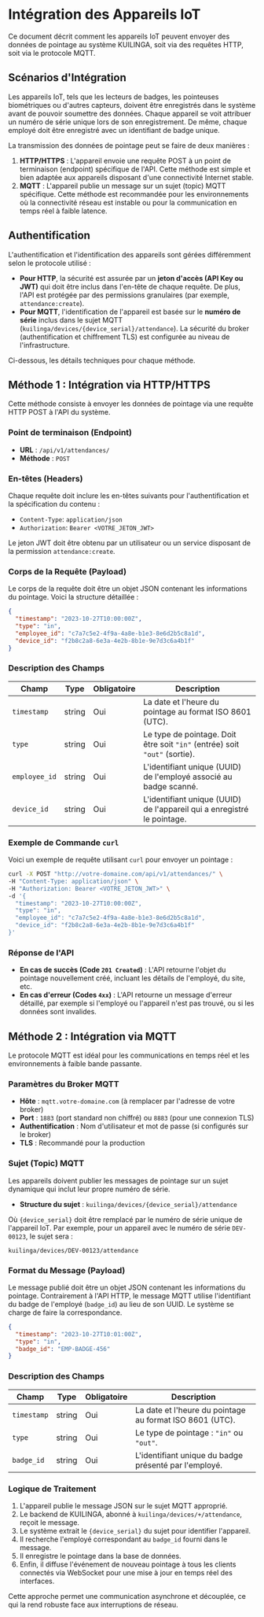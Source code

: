 # Intégration des Appareils IoT

Ce document décrit comment les appareils IoT peuvent envoyer des données de pointage au système KUILINGA, soit via des requêtes HTTP, soit via le protocole MQTT.

## Scénarios d'Intégration

Les appareils IoT, tels que les lecteurs de badges, les pointeuses biométriques ou d'autres capteurs, doivent être enregistrés dans le système avant de pouvoir soumettre des données. Chaque appareil se voit attribuer un numéro de série unique lors de son enregistrement. De même, chaque employé doit être enregistré avec un identifiant de badge unique.

La transmission des données de pointage peut se faire de deux manières :

1.  **HTTP/HTTPS** : L'appareil envoie une requête POST à un point de terminaison (endpoint) spécifique de l'API. Cette méthode est simple et bien adaptée aux appareils disposant d'une connectivité Internet stable.
2.  **MQTT** : L'appareil publie un message sur un sujet (topic) MQTT spécifique. Cette méthode est recommandée pour les environnements où la connectivité réseau est instable ou pour la communication en temps réel à faible latence.

## Authentification

L'authentification et l'identification des appareils sont gérées différemment selon le protocole utilisé :

-   **Pour HTTP**, la sécurité est assurée par un **jeton d'accès (API Key ou JWT)** qui doit être inclus dans l'en-tête de chaque requête. De plus, l'API est protégée par des permissions granulaires (par exemple, `attendance:create`).
-   **Pour MQTT**, l'identification de l'appareil est basée sur le **numéro de série** inclus dans le sujet MQTT (`kuilinga/devices/{device_serial}/attendance`). La sécurité du broker (authentification et chiffrement TLS) est configurée au niveau de l'infrastructure.

Ci-dessous, les détails techniques pour chaque méthode.

## Méthode 1 : Intégration via HTTP/HTTPS

Cette méthode consiste à envoyer les données de pointage via une requête HTTP POST à l'API du système.

### Point de terminaison (Endpoint)

-   **URL** : `/api/v1/attendances/`
-   **Méthode** : `POST`

### En-têtes (Headers)

Chaque requête doit inclure les en-têtes suivants pour l'authentification et la spécification du contenu :

-   `Content-Type`: `application/json`
-   `Authorization`: `Bearer <VOTRE_JETON_JWT>`

Le jeton JWT doit être obtenu par un utilisateur ou un service disposant de la permission `attendance:create`.

### Corps de la Requête (Payload)

Le corps de la requête doit être un objet JSON contenant les informations du pointage. Voici la structure détaillée :

```json
{
  "timestamp": "2023-10-27T10:00:00Z",
  "type": "in",
  "employee_id": "c7a7c5e2-4f9a-4a8e-b1e3-8e6d2b5c8a1d",
  "device_id": "f2b8c2a8-6e3a-4e2b-8b1e-9e7d3c6a4b1f"
}
```

### Description des Champs

| Champ         | Type   | Obligatoire | Description                                                                                                                               |
|---------------|--------|-------------|-------------------------------------------------------------------------------------------------------------------------------------------|
| `timestamp`   | string | Oui         | La date et l'heure du pointage au format ISO 8601 (UTC).                                                                                    |
| `type`        | string | Oui         | Le type de pointage. Doit être soit `"in"` (entrée) soit `"out"` (sortie).                                                                 |
| `employee_id` | string | Oui         | L'identifiant unique (UUID) de l'employé associé au badge scanné.                                                                           |
| `device_id`   | string | Oui         | L'identifiant unique (UUID) de l'appareil qui a enregistré le pointage.                                                                     |

### Exemple de Commande `curl`

Voici un exemple de requête utilisant `curl` pour envoyer un pointage :

```bash
curl -X POST "http://votre-domaine.com/api/v1/attendances/" \
-H "Content-Type: application/json" \
-H "Authorization: Bearer <VOTRE_JETON_JWT>" \
-d '{
  "timestamp": "2023-10-27T10:00:00Z",
  "type": "in",
  "employee_id": "c7a7c5e2-4f9a-4a8e-b1e3-8e6d2b5c8a1d",
  "device_id": "f2b8c2a8-6e3a-4e2b-8b1e-9e7d3c6a4b1f"
}'
```

### Réponse de l'API

-   **En cas de succès (Code `201 Created`)** : L'API retourne l'objet du pointage nouvellement créé, incluant les détails de l'employé, du site, etc.
-   **En cas d'erreur (Codes `4xx`)** : L'API retourne un message d'erreur détaillé, par exemple si l'employé ou l'appareil n'est pas trouvé, ou si les données sont invalides.

## Méthode 2 : Intégration via MQTT

Le protocole MQTT est idéal pour les communications en temps réel et les environnements à faible bande passante.

### Paramètres du Broker MQTT

-   **Hôte** : `mqtt.votre-domaine.com` (à remplacer par l'adresse de votre broker)
-   **Port** : `1883` (port standard non chiffré) ou `8883` (pour une connexion TLS)
-   **Authentification** : Nom d'utilisateur et mot de passe (si configurés sur le broker)
-   **TLS** : Recommandé pour la production

### Sujet (Topic) MQTT

Les appareils doivent publier les messages de pointage sur un sujet dynamique qui inclut leur propre numéro de série.

-   **Structure du sujet** : `kuilinga/devices/{device_serial}/attendance`

Où `{device_serial}` doit être remplacé par le numéro de série unique de l'appareil IoT. Par exemple, pour un appareil avec le numéro de série `DEV-00123`, le sujet sera :

`kuilinga/devices/DEV-00123/attendance`

### Format du Message (Payload)

Le message publié doit être un objet JSON contenant les informations du pointage. Contrairement à l'API HTTP, le message MQTT utilise l'identifiant du badge de l'employé (`badge_id`) au lieu de son UUID. Le système se charge de faire la correspondance.

```json
{
  "timestamp": "2023-10-27T10:01:00Z",
  "type": "in",
  "badge_id": "EMP-BADGE-456"
}
```

### Description des Champs

| Champ       | Type   | Obligatoire | Description                                                                   |
|-------------|--------|-------------|-------------------------------------------------------------------------------|
| `timestamp` | string | Oui         | La date et l'heure du pointage au format ISO 8601 (UTC).                        |
| `type`      | string | Oui         | Le type de pointage : `"in"` ou `"out"`.                                        |
| `badge_id`  | string | Oui         | L'identifiant unique du badge présenté par l'employé.                           |

### Logique de Traitement

1.  L'appareil publie le message JSON sur le sujet MQTT approprié.
2.  Le backend de KUILINGA, abonné à `kuilinga/devices/+/attendance`, reçoit le message.
3.  Le système extrait le `{device_serial}` du sujet pour identifier l'appareil.
4.  Il recherche l'employé correspondant au `badge_id` fourni dans le message.
5.  Il enregistre le pointage dans la base de données.
6.  Enfin, il diffuse l'événement de nouveau pointage à tous les clients connectés via WebSocket pour une mise à jour en temps réel des interfaces.

Cette approche permet une communication asynchrone et découplée, ce qui la rend robuste face aux interruptions de réseau.
